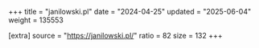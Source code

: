 +++
title = "janilowski.pl"
date = "2024-04-25"
updated = "2025-06-04"
weight = 135553

[extra]
source = "https://janilowski.pl/"
ratio = 82
size = 132
+++
